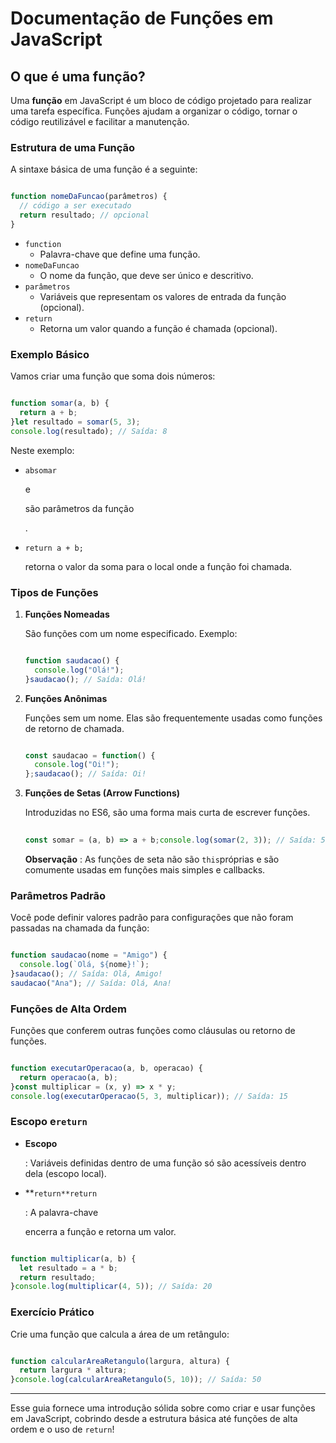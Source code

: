 # Documentação de Funções em JavaScript

## O que é uma função?

Uma **função** em JavaScript é um bloco de código projetado para realizar uma tarefa específica. Funções ajudam a organizar o código, tornar o código reutilizável e facilitar a manutenção.

### Estrutura de uma Função

A sintaxe básica de uma função é a seguinte:

```jsx

function nomeDaFuncao(parâmetros) {
  // código a ser executado
  return resultado; // opcional
}

```

- `function`
    - Palavra-chave que define uma função.
- `nomeDaFuncao`
    - O nome da função, que deve ser único e descritivo.
- `parâmetros`
    - Variáveis que representam os valores de entrada da função (opcional).
- `return`
    - Retorna um valor quando a função é chamada (opcional).

### Exemplo Básico

Vamos criar uma função que soma dois números:

```jsx

function somar(a, b) {
  return a + b;
}let resultado = somar(5, 3);
console.log(resultado); // Saída: 8

```

Neste exemplo:

- `absomar`
    
    e
    
    são parâmetros da função
    
    .
    
- `return a + b;`
    
    retorna o valor da soma para o local onde a função foi chamada.
    

### Tipos de Funções

1. **Funções Nomeadas**
    
    São funções com um nome especificado. Exemplo:
    
    ```jsx
   
    function saudacao() {
      console.log("Olá!");
    }saudacao(); // Saída: Olá!
    
    ```
    
2. **Funções Anônimas**
    
    Funções sem um nome. Elas são frequentemente usadas como funções de retorno de chamada.
    
    ```jsx
   
    const saudacao = function() {
      console.log("Oi!");
    };saudacao(); // Saída: Oi!
    
    ```
    
3. **Funções de Setas (Arrow Functions)**
    
    Introduzidas no ES6, são uma forma mais curta de escrever funções.
    
    ```jsx
  
    const somar = (a, b) => a + b;console.log(somar(2, 3)); // Saída: 5
    
    ```
    
    **Observação** : As funções de seta não são `this`próprias e são comumente usadas em funções mais simples e callbacks.
    

### Parâmetros Padrão

Você pode definir valores padrão para configurações que não foram passadas na chamada da função:

```jsx

function saudacao(nome = "Amigo") {
  console.log(`Olá, ${nome}!`);
}saudacao(); // Saída: Olá, Amigo!
saudacao("Ana"); // Saída: Olá, Ana!

```

### Funções de Alta Ordem

Funções que conferem outras funções como cláusulas ou retorno de funções.

```jsx

function executarOperacao(a, b, operacao) {
  return operacao(a, b);
}const multiplicar = (x, y) => x * y;
console.log(executarOperacao(5, 3, multiplicar)); // Saída: 15

```

### Escopo e`return`

- **Escopo**
    
    : Variáveis definidas dentro de uma função só são acessíveis dentro dela (escopo local).
    
- **`return**return`
    
    : A palavra-chave
    
    encerra a função e retorna um valor.
    

```jsx

function multiplicar(a, b) {
  let resultado = a * b;
  return resultado;
}console.log(multiplicar(4, 5)); // Saída: 20

```

### Exercício Prático

Crie uma função que calcula a área de um retângulo:

```jsx

function calcularAreaRetangulo(largura, altura) {
  return largura * altura;
}console.log(calcularAreaRetangulo(5, 10)); // Saída: 50

```

---

Esse guia fornece uma introdução sólida sobre como criar e usar funções em JavaScript, cobrindo desde a estrutura básica até funções de alta ordem e o uso de `return`!
